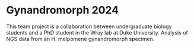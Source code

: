 # Gynandromorph 2024
This team project is a collaboration between undergraduate biology students and a PhD student in the Wray lab at Duke University. 
Analysis of NGS data from an H. melpomene gynandromorph specimen. 
